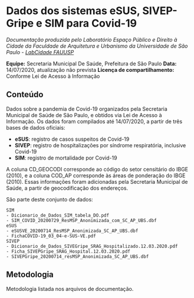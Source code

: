 Dados dos sistemas eSUS, SIVEP-Gripe e SIM para Covid-19
============
*Documentação produzida pelo Laboratório Espaço Público e Direito à Cidade da Faculdade de Arquitetura e Urbanismo da Universidade de São Paulo - [LabCidade FAUUSP](http://www.labcidade.fau.usp.br/)*

**Equipe:** Secretaria Municipal De Saúde, Prefeitura de São Paulo
**Data:** 14/07/2020, atualização não prevista
**Licença de compartilhamento:** Conforme Lei de Acesso à Informação

## Conteúdo
Dados sobre a pandemia de Covid-19 organizados pela Secretaria Municipal de Saúde de São Paulo, e obtidos via Lei de Acesso à Informação. Os dados foram compilados até 14/07/2020, a partir de três bases de dados oficiais:

- **eSUS**: registro de casos suspeitos de Covid-19
- **SIVEP**: registro de hospitalizações por síndrome respiratória, inclusive Covid-19
- **SIM**: registro de mortalidade por Covid-19

A coluna CD_GEOCODI corresponde ao código do setor censitário do IBGE (2010), e a coluna COD_AP corresponde às áreas de ponderação do IBGE (2010). Essas informações foram adicionadas pela Secretaria Municipal de Saúde, a partir de geocodificação dos endereços. 

São parte deste conjunto de dados:

    SIM
    - Dicionario_de_Dados_SIM_tabela_DO.pdf
    - SIM_COVID_20200729_ResMSP_Anonimizada_com_SC_AP_UBS.dbf
    eSUS
    - eSUSVE_20200714_ResMSP_Anonimizada_SC_AP_UBS.dbf
    - FichaCOVID-19_03_04-e-SUS-VE.pdf
    SIVEP
    - Dicionario_de_Dados_SIVEGripe_SRAG_Hospitalizado.12.03.2020.pdf
    - Ficha_SIVEPGripe_SRAG_Hospital.12.03.2020.pdf
    - SIVEPGripe_20200714_resMSP_Anonimizada_SC_AP_UBS.dbf

## Metodologia
Metodologia listada nos arquivos de documentação.
